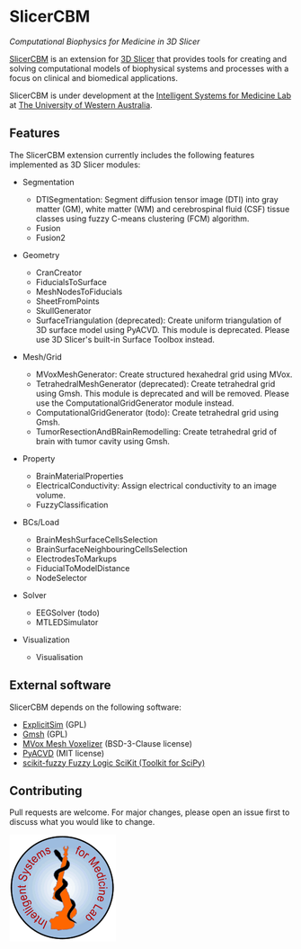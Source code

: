 # SlicerCBM

*Computational Biophysics for Medicine in 3D Slicer*

[SlicerCBM](https://github.com/SlicerCBM/SlicerCBM)
is an extension for
[3D Slicer](http://slicer.org)
that provides tools for creating and solving
computational models of biophysical systems and processes
with a focus on clinical and biomedical applications.

SlicerCBM is under development at the
[Intelligent Systems for Medicine Lab](https://isml.ecm.uwa.edu.au)
at
[The University of Western Australia](https://www.uwa.edu.au).

## Features

The SlicerCBM extension currently includes the following features implemented as 3D Slicer modules:

- Segmentation
  - DTISegmentation: Segment diffusion tensor image (DTI) into gray matter (GM), white matter (WM) and cerebrospinal fluid (CSF) tissue classes using fuzzy C-means clustering (FCM) algorithm.
  - Fusion
  - Fusion2

- Geometry
  - CranCreator
  - FiducialsToSurface
  - MeshNodesToFiducials
  - SheetFromPoints
  - SkullGenerator
  - SurfaceTriangulation (deprecated): Create uniform triangulation of 3D surface model using PyACVD. This module is deprecated. Please use 3D Slicer's built-in Surface Toolbox instead.

- Mesh/Grid
  - MVoxMeshGenerator: Create structured hexahedral grid using MVox.
  - TetrahedralMeshGenerator (deprecated): Create tetrahedral grid using Gmsh. This module is deprecated and will be removed. Please use the ComputationalGridGenerator module instead.
  - ComputationalGridGenerator (todo): Create tetrahedral grid using Gmsh.
  - TumorResectionAndBRainRemodelling: Create tetrahedral grid of brain with tumor cavity using Gmsh.

- Property
  - BrainMaterialProperties
  - ElectricalConductivity: Assign electrical conductivity to an image volume.
  - FuzzyClassification

- BCs/Load
  - BrainMeshSurfaceCellsSelection
  - BrainSurfaceNeighbouringCellsSelection
  - ElectrodesToMarkups
  - FiducialToModelDistance
  - NodeSelector

- Solver
  - EEGSolver (todo)
  - MTLEDSimulator

- Visualization
  - Visualisation

## External software

SlicerCBM depends on the following software:

- [ExplicitSim](https://bitbucket.org/explicitsim/explicitsim) (GPL)
- [Gmsh](https://gmsh.info) (GPL)
- [MVox Mesh Voxelizer](https://github.com/benzwick/mvox) (BSD-3-Clause license)
- [PyACVD](https://github.com/pyvista/pyacvd) (MIT license)
- [scikit-fuzzy Fuzzy Logic SciKit (Toolkit for SciPy)](https://github.com/scikit-fuzzy/scikit-fuzzy)

## Contributing

Pull requests are welcome.
For major changes,
please open an issue first to discuss what you would like to change.


<a href="https://isml.ecm.uwa.edu.au"><img src="ISML.gif" alt="ISML Logo" style="width:190px;height:190px;"></a>
